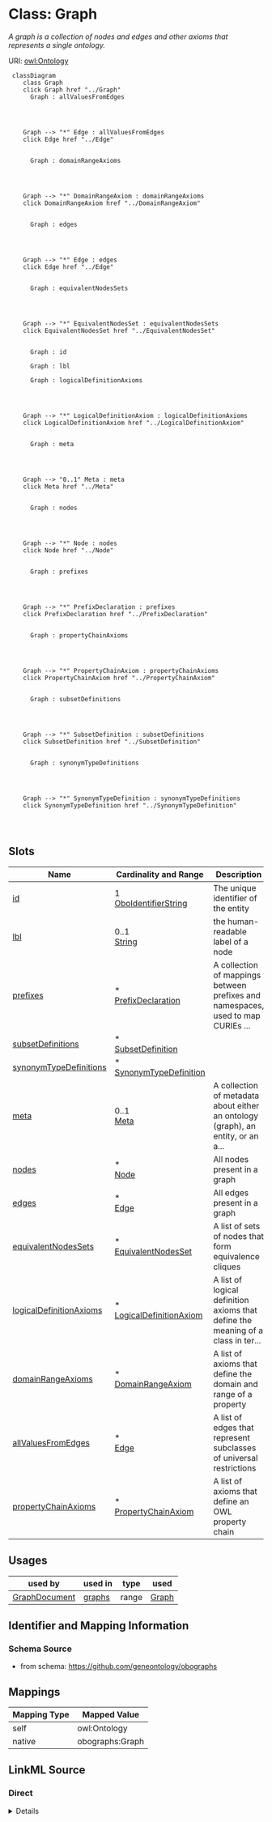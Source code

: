 

# Class: Graph


_A graph is a collection of nodes and edges and other axioms that represents a single ontology._





URI: [owl:Ontology](http://www.w3.org/2002/07/owl#Ontology)






```{mermaid}
 classDiagram
    class Graph
    click Graph href "../Graph"
      Graph : allValuesFromEdges
        
          
    
    
    Graph --> "*" Edge : allValuesFromEdges
    click Edge href "../Edge"

        
      Graph : domainRangeAxioms
        
          
    
    
    Graph --> "*" DomainRangeAxiom : domainRangeAxioms
    click DomainRangeAxiom href "../DomainRangeAxiom"

        
      Graph : edges
        
          
    
    
    Graph --> "*" Edge : edges
    click Edge href "../Edge"

        
      Graph : equivalentNodesSets
        
          
    
    
    Graph --> "*" EquivalentNodesSet : equivalentNodesSets
    click EquivalentNodesSet href "../EquivalentNodesSet"

        
      Graph : id
        
      Graph : lbl
        
      Graph : logicalDefinitionAxioms
        
          
    
    
    Graph --> "*" LogicalDefinitionAxiom : logicalDefinitionAxioms
    click LogicalDefinitionAxiom href "../LogicalDefinitionAxiom"

        
      Graph : meta
        
          
    
    
    Graph --> "0..1" Meta : meta
    click Meta href "../Meta"

        
      Graph : nodes
        
          
    
    
    Graph --> "*" Node : nodes
    click Node href "../Node"

        
      Graph : prefixes
        
          
    
    
    Graph --> "*" PrefixDeclaration : prefixes
    click PrefixDeclaration href "../PrefixDeclaration"

        
      Graph : propertyChainAxioms
        
          
    
    
    Graph --> "*" PropertyChainAxiom : propertyChainAxioms
    click PropertyChainAxiom href "../PropertyChainAxiom"

        
      Graph : subsetDefinitions
        
          
    
    
    Graph --> "*" SubsetDefinition : subsetDefinitions
    click SubsetDefinition href "../SubsetDefinition"

        
      Graph : synonymTypeDefinitions
        
          
    
    
    Graph --> "*" SynonymTypeDefinition : synonymTypeDefinitions
    click SynonymTypeDefinition href "../SynonymTypeDefinition"

        
      
```




<!-- no inheritance hierarchy -->


## Slots

| Name | Cardinality and Range | Description | Inheritance |
| ---  | --- | --- | --- |
| [id](id.md) | 1 <br/> [OboIdentifierString](OboIdentifierString.md) | The unique identifier of the entity | direct |
| [lbl](lbl.md) | 0..1 <br/> [String](String.md) | the human-readable label of a node | direct |
| [prefixes](prefixes.md) | * <br/> [PrefixDeclaration](PrefixDeclaration.md) | A collection of mappings between prefixes and namespaces, used to map CURIEs ... | direct |
| [subsetDefinitions](subsetDefinitions.md) | * <br/> [SubsetDefinition](SubsetDefinition.md) |  | direct |
| [synonymTypeDefinitions](synonymTypeDefinitions.md) | * <br/> [SynonymTypeDefinition](SynonymTypeDefinition.md) |  | direct |
| [meta](meta.md) | 0..1 <br/> [Meta](Meta.md) | A collection of metadata about either an ontology (graph), an entity, or an a... | direct |
| [nodes](nodes.md) | * <br/> [Node](Node.md) | All nodes present in a graph | direct |
| [edges](edges.md) | * <br/> [Edge](Edge.md) | All edges present in a graph | direct |
| [equivalentNodesSets](equivalentNodesSets.md) | * <br/> [EquivalentNodesSet](EquivalentNodesSet.md) | A list of sets of nodes that form equivalence cliques | direct |
| [logicalDefinitionAxioms](logicalDefinitionAxioms.md) | * <br/> [LogicalDefinitionAxiom](LogicalDefinitionAxiom.md) | A list of logical definition axioms that define the meaning of a class in ter... | direct |
| [domainRangeAxioms](domainRangeAxioms.md) | * <br/> [DomainRangeAxiom](DomainRangeAxiom.md) | A list of axioms that define the domain and range of a property | direct |
| [allValuesFromEdges](allValuesFromEdges.md) | * <br/> [Edge](Edge.md) | A list of edges that represent subclasses of universal restrictions | direct |
| [propertyChainAxioms](propertyChainAxioms.md) | * <br/> [PropertyChainAxiom](PropertyChainAxiom.md) | A list of axioms that define an OWL property chain | direct |





## Usages

| used by | used in | type | used |
| ---  | --- | --- | --- |
| [GraphDocument](GraphDocument.md) | [graphs](graphs.md) | range | [Graph](Graph.md) |






## Identifier and Mapping Information







### Schema Source


* from schema: https://github.com/geneontology/obographs




## Mappings

| Mapping Type | Mapped Value |
| ---  | ---  |
| self | owl:Ontology |
| native | obographs:Graph |







## LinkML Source

<!-- TODO: investigate https://stackoverflow.com/questions/37606292/how-to-create-tabbed-code-blocks-in-mkdocs-or-sphinx -->

### Direct

<details>
```yaml
name: Graph
description: A graph is a collection of nodes and edges and other axioms that represents
  a single ontology.
from_schema: https://github.com/geneontology/obographs
slots:
- id
- lbl
- prefixes
- subsetDefinitions
- synonymTypeDefinitions
- meta
- nodes
- edges
- equivalentNodesSets
- logicalDefinitionAxioms
- domainRangeAxioms
- allValuesFromEdges
- propertyChainAxioms
class_uri: owl:Ontology

```
</details>

### Induced

<details>
```yaml
name: Graph
description: A graph is a collection of nodes and edges and other axioms that represents
  a single ontology.
from_schema: https://github.com/geneontology/obographs
attributes:
  id:
    name: id
    description: The unique identifier of the entity
    from_schema: https://github.com/geneontology/obographs
    see_also:
    - https://owlcollab.github.io/oboformat/doc/obo-syntax.html#2.5
    rank: 1000
    identifier: true
    alias: id
    owner: Graph
    domain_of:
    - Graph
    - Node
    - SubsetDefinition
    - SynonymTypeDefinition
    range: OboIdentifierString
    required: true
  lbl:
    name: lbl
    description: the human-readable label of a node
    comments:
    - the name "lbl" exists for legacy purposes, this should be considered identical
      to label in rdfs
    from_schema: https://github.com/geneontology/obographs
    aliases:
    - label
    - name
    rank: 1000
    slot_uri: rdfs:label
    alias: lbl
    owner: Graph
    domain_of:
    - Graph
    - Node
    - SubsetDefinition
    - SynonymTypeDefinition
    range: string
  prefixes:
    name: prefixes
    description: A collection of mappings between prefixes and namespaces, used to
      map CURIEs (e.g. GO:0008150) to IRIs (e.g. http://purl.obolibrary.org/obo/GO_0008150)
    from_schema: https://github.com/geneontology/obographs
    rank: 1000
    slot_uri: sh:declare
    alias: prefixes
    owner: Graph
    domain_of:
    - GraphDocument
    - Graph
    range: PrefixDeclaration
    multivalued: true
    inlined: true
  subsetDefinitions:
    name: subsetDefinitions
    from_schema: https://github.com/geneontology/obographs
    rank: 1000
    alias: subsetDefinitions
    owner: Graph
    domain_of:
    - Graph
    range: SubsetDefinition
    multivalued: true
    inlined: true
  synonymTypeDefinitions:
    name: synonymTypeDefinitions
    from_schema: https://github.com/geneontology/obographs
    rank: 1000
    alias: synonymTypeDefinitions
    owner: Graph
    domain_of:
    - Graph
    range: SynonymTypeDefinition
    multivalued: true
    inlined: true
  meta:
    name: meta
    description: A collection of metadata about either an ontology (graph), an entity,
      or an axiom
    from_schema: https://github.com/geneontology/obographs
    aliases:
    - annotations
    rank: 1000
    alias: meta
    owner: Graph
    domain_of:
    - GraphDocument
    - Graph
    - Node
    - Edge
    - PropertyValue
    - Axiom
    range: Meta
  nodes:
    name: nodes
    description: All nodes present in a graph. This includes class nodes as well as
      supporting nodes, including nodes representing relationship types, subsets,
      annotation properties, etc
    from_schema: https://github.com/geneontology/obographs
    rank: 1000
    alias: nodes
    owner: Graph
    domain_of:
    - Graph
    range: Node
    multivalued: true
    inlined: true
    inlined_as_list: true
  edges:
    name: edges
    description: All edges present in a graph.
    comments:
    - Note that this only includes core edges, formed by translating (a) SubClassOf
      between named classes (b) SubPropertyOf (c) SubClassOf between a named class
      and a simple existential axiom (d) ObjectPropertyAssertions
    from_schema: https://github.com/geneontology/obographs
    rank: 1000
    alias: edges
    owner: Graph
    domain_of:
    - Graph
    range: Edge
    multivalued: true
    inlined: true
    inlined_as_list: true
  equivalentNodesSets:
    name: equivalentNodesSets
    description: A list of sets of nodes that form equivalence cliques
    from_schema: https://github.com/geneontology/obographs
    rank: 1000
    alias: equivalentNodesSets
    owner: Graph
    domain_of:
    - Graph
    range: EquivalentNodesSet
    multivalued: true
  logicalDefinitionAxioms:
    name: logicalDefinitionAxioms
    description: A list of logical definition axioms that define the meaning of a
      class in terms of other classes.
    from_schema: https://github.com/geneontology/obographs
    rank: 1000
    alias: logicalDefinitionAxioms
    owner: Graph
    domain_of:
    - Graph
    range: LogicalDefinitionAxiom
    multivalued: true
    inlined: true
    inlined_as_list: true
  domainRangeAxioms:
    name: domainRangeAxioms
    description: A list of axioms that define the domain and range of a property
    from_schema: https://github.com/geneontology/obographs
    rank: 1000
    alias: domainRangeAxioms
    owner: Graph
    domain_of:
    - Graph
    range: DomainRangeAxiom
    multivalued: true
  allValuesFromEdges:
    name: allValuesFromEdges
    description: A list of edges that represent subclasses of universal restrictions
    from_schema: https://github.com/geneontology/obographs
    rank: 1000
    alias: allValuesFromEdges
    owner: Graph
    domain_of:
    - Graph
    - DomainRangeAxiom
    range: Edge
    multivalued: true
  propertyChainAxioms:
    name: propertyChainAxioms
    description: A list of axioms that define an OWL property chain
    from_schema: https://github.com/geneontology/obographs
    rank: 1000
    alias: propertyChainAxioms
    owner: Graph
    domain_of:
    - Graph
    range: PropertyChainAxiom
    multivalued: true
class_uri: owl:Ontology

```
</details>